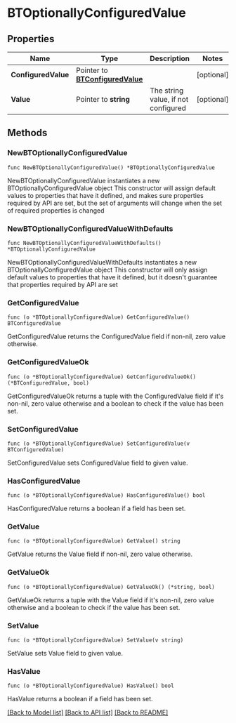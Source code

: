 # BTOptionallyConfiguredValue

## Properties

Name | Type | Description | Notes
------------ | ------------- | ------------- | -------------
**ConfiguredValue** | Pointer to [**BTConfiguredValue**](BTConfiguredValue.md) |  | [optional] 
**Value** | Pointer to **string** | The string value, if not configured | [optional] 

## Methods

### NewBTOptionallyConfiguredValue

`func NewBTOptionallyConfiguredValue() *BTOptionallyConfiguredValue`

NewBTOptionallyConfiguredValue instantiates a new BTOptionallyConfiguredValue object
This constructor will assign default values to properties that have it defined,
and makes sure properties required by API are set, but the set of arguments
will change when the set of required properties is changed

### NewBTOptionallyConfiguredValueWithDefaults

`func NewBTOptionallyConfiguredValueWithDefaults() *BTOptionallyConfiguredValue`

NewBTOptionallyConfiguredValueWithDefaults instantiates a new BTOptionallyConfiguredValue object
This constructor will only assign default values to properties that have it defined,
but it doesn't guarantee that properties required by API are set

### GetConfiguredValue

`func (o *BTOptionallyConfiguredValue) GetConfiguredValue() BTConfiguredValue`

GetConfiguredValue returns the ConfiguredValue field if non-nil, zero value otherwise.

### GetConfiguredValueOk

`func (o *BTOptionallyConfiguredValue) GetConfiguredValueOk() (*BTConfiguredValue, bool)`

GetConfiguredValueOk returns a tuple with the ConfiguredValue field if it's non-nil, zero value otherwise
and a boolean to check if the value has been set.

### SetConfiguredValue

`func (o *BTOptionallyConfiguredValue) SetConfiguredValue(v BTConfiguredValue)`

SetConfiguredValue sets ConfiguredValue field to given value.

### HasConfiguredValue

`func (o *BTOptionallyConfiguredValue) HasConfiguredValue() bool`

HasConfiguredValue returns a boolean if a field has been set.

### GetValue

`func (o *BTOptionallyConfiguredValue) GetValue() string`

GetValue returns the Value field if non-nil, zero value otherwise.

### GetValueOk

`func (o *BTOptionallyConfiguredValue) GetValueOk() (*string, bool)`

GetValueOk returns a tuple with the Value field if it's non-nil, zero value otherwise
and a boolean to check if the value has been set.

### SetValue

`func (o *BTOptionallyConfiguredValue) SetValue(v string)`

SetValue sets Value field to given value.

### HasValue

`func (o *BTOptionallyConfiguredValue) HasValue() bool`

HasValue returns a boolean if a field has been set.


[[Back to Model list]](../README.md#documentation-for-models) [[Back to API list]](../README.md#documentation-for-api-endpoints) [[Back to README]](../README.md)


